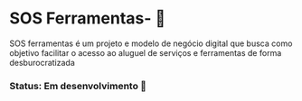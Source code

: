 # SOS Ferramentas- 🔨
SOS ferramentas é um projeto e modelo de negócio digital que busca como objetivo facilitar o acesso ao aluguel de serviços e ferramentas de forma desburocratizada

### Status: Em desenvolvimento 📌
